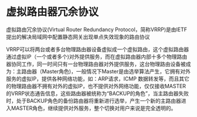# 虚拟路由器冗余协议

虚拟路由冗余协议(Virtual Router Redundancy Protocol，简称VRRP)是由IETF提出的解决局域网中配置静态网关出现单点失效现象的路由协议

VRRP可以将两台或者多台物理路由器设备虚拟成一个虚拟路由，这个虚拟路由器通过虚拟IP（一个或者多个)对外提供服务，而在虚拟路由器内部十多个物理路由器协同工作，同一时间只有一台物理路由器对外提供服务，这台物理路由设备被成为：主路由器（Master角色)，一般情况下Master是由选举算法产生，它拥有对外服务的虚拟IP，提供各种网络功能，如：ARP请求，ICMP 数据转发等，而且其它的物理路由器不拥有对外的虚拟IP，也不提供对外网络功能，仅仅接收MASTER的VRRP状态通告信息，这些路由器被统称为“BACKUP的角色”，当主路由器失败时，处于BACKUP角色的备份路由器将重新进行选举，产生一个新的主路由器进入MASTER角色，继续提供对外服务，整个切换对用户来说是完全透明的。


